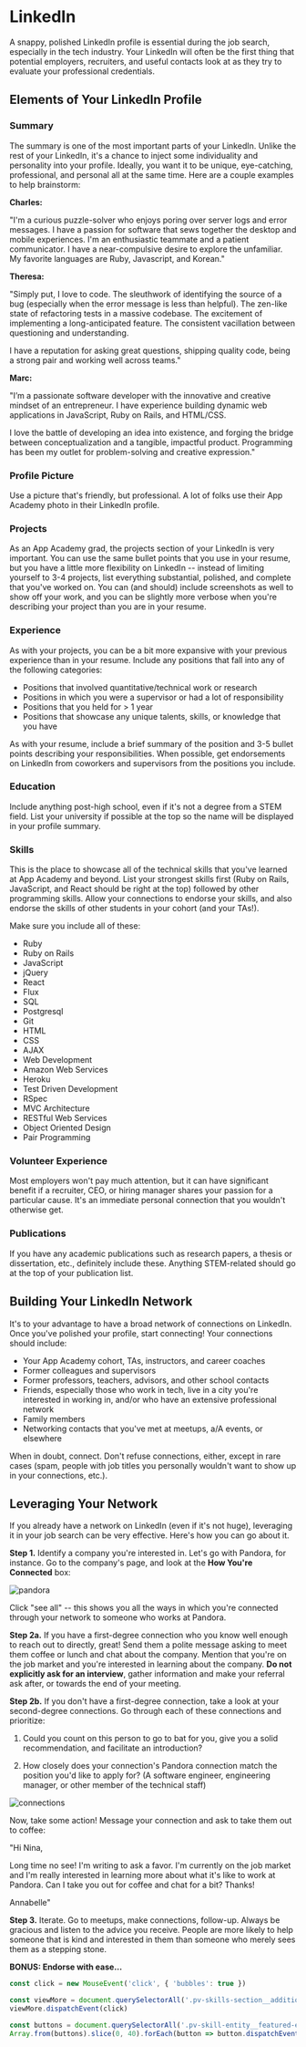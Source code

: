 # LinkedIn

A snappy, polished LinkedIn profile is essential during the job search, especially in the tech industry. Your LinkedIn will often be the first thing that potential employers, recruiters, and useful contacts look at as they try to evaluate your professional credentials.  

## Elements of Your LinkedIn Profile

### Summary  

The summary is one of the most important parts of your LinkedIn. Unlike the rest of your LinkedIn, it's a chance to inject some individuality and personality into your profile.  Ideally, you want it to be unique, eye-catching, professional, and personal all at the same time. Here are a couple examples to help brainstorm:

**Charles:**

"I'm a curious puzzle-solver who enjoys poring over server logs and error messages. I have a passion for software that sews together the desktop and mobile experiences. I'm an enthusiastic teammate and a patient communicator. I have a near-compulsive desire to explore the unfamiliar. My favorite languages are Ruby, Javascript, and Korean."

**Theresa:**

"Simply put, I love to code. The sleuthwork of identifying the source of a bug (especially when the error message is less than helpful). The zen-like state of refactoring tests in a massive codebase. The excitement of implementing a long-anticipated feature. The consistent vacillation between questioning and understanding. 

I have a reputation for asking great questions, shipping quality code, being a strong pair and working well across teams."

**Marc:**

"I’m a passionate software developer with the innovative and creative mindset of an entrepreneur. I have experience building dynamic web applications in JavaScript, Ruby on Rails, and HTML/CSS.

I love the battle of developing an idea into existence, and forging the bridge between conceptualization and a tangible, impactful product. Programming has been my outlet for problem-solving and creative expression."

### Profile Picture  

Use a picture that's friendly, but professional. A lot of folks use their App Academy photo in their LinkedIn profile.

### Projects 

As an App Academy grad, the projects section of your LinkedIn is very important.  You can use the same bullet points that you use in your resume, but you have a little more flexibility on LinkedIn -- instead of limiting yourself to 3-4 projects, list everything substantial, polished, and complete that you've worked on.  You can (and should) include screenshots as well to show off your work, and you can be slightly more verbose when you're describing your project than you are in your resume. 

### Experience

As with your projects, you can be a bit more expansive with your previous experience than in your resume.  Include any positions that fall into any of the following categories:

- Positions that involved quantitative/technical work or research 
- Positions in which you were a supervisor or had a lot of responsibility 
- Positions that you held for > 1 year
- Positions that showcase any unique talents, skills, or knowledge that you have 

As with your resume, include a brief summary of the position and 3-5 bullet points describing your responsibilities.  When possible, get endorsements on LinkedIn from coworkers and supervisors from the positions you include.

### Education

Include anything post-high school, even if it's not a degree from a STEM field.  List your university if possible at the top so the name will be displayed in your profile summary.

### Skills

This is the place to showcase all of the technical skills that you've learned at App Academy and beyond.  List your strongest skills first (Ruby on Rails, JavaScript, and React should be right at the top) followed by other programming skills. Allow your connections to endorse your skills, and also endorse the skills of other students in your cohort (and your TAs!).

Make sure you include all of these:

* Ruby
* Ruby on Rails
* JavaScript
* jQuery
* React
* Flux
* SQL
* Postgresql
* Git
* HTML
* CSS
* AJAX
* Web Development
* Amazon Web Services
* Heroku
* Test Driven Development
* RSpec
* MVC Architecture
* RESTful Web Services
* Object Oriented Design
* Pair Programming

### Volunteer Experience

Most employers won't pay much attention, but it can have significant benefit if a recruiter, CEO, or hiring manager shares your passion for a particular cause.  It's an immediate personal connection that you wouldn't otherwise get.  

### Publications 

If you have any academic publications such as research papers, a thesis or dissertation, etc., definitely include these.  Anything STEM-related should go at the top of your publication list.

## Building Your LinkedIn Network 

It's to your advantage to have a broad network of connections on LinkedIn.  Once you've polished your profile, start connecting!  Your connections should include:

- Your App Academy cohort, TAs, instructors, and career coaches 
- Former colleagues and supervisors
- Former professors, teachers, advisors, and other school contacts 
- Friends, especially those who work in tech, live in a city you're interested in working in, and/or who have an extensive professional network 
- Family members 
- Networking contacts that you've met at meetups, a/A events, or elsewhere 

When in doubt, connect.  Don't refuse connections, either, except in rare cases (spam, people with job titles you personally wouldn't want to show up in your connections, etc.).

## Leveraging Your Network

If you already have a network on LinkedIn (even if it's not huge), leveraging it in your job search can be very effective.  Here's how you can go about it.

**Step 1.**  Identify a company you're interested in.  Let's go with Pandora, for instance.  Go to the company's page, and look at the **How You're Connected** box:

![pandora](https://cloud.githubusercontent.com/assets/10385145/12734301/65cd1932-c8f4-11e5-9f1f-e9d08b19cc5d.png)

Click "see all" -- this shows you all the ways in which you're connected through your network to someone who works at Pandora.  

**Step 2a.**  If you have a first-degree connection who you know well enough to reach out to directly, great!  Send them a polite message asking to meet them coffee or lunch and chat about the company.  Mention that you're on the job market and you're interested in learning about the company. **Do not explicitly ask for an interview**, gather information and make your referral ask after, or towards the end of your meeting.

**Step 2b.** If you don't have a first-degree connection, take a look at your second-degree connections.  Go through each of these connections and prioritize:

1.  Could you count on this person to go to bat for you, give you a solid recommendation, and facilitate an introduction?

2.  How closely does your connection's Pandora connection match the position you'd like to apply for?  (A software engineer, engineering manager, or other member of the technical staff)

![connections](https://cloud.githubusercontent.com/assets/10385145/12734388/ff955750-c8f4-11e5-97b1-73af04b99fec.png)

Now, take some action! Message your connection and ask to take them out to coffee:

"Hi Nina, 

Long time no see!  I'm writing to ask a favor. I'm currently on the job market and I'm really interested in learning more about what it's like to work at Pandora. Can I take you out for coffee and chat for a bit?  Thanks!

Annabelle"

**Step 3.** Iterate. Go to meetups, make connections, follow-up. Always be gracious and listen to the advice you receive. People are more likely to help someone that is kind and interested in them than someone who merely sees them as a stepping stone.

**BONUS: Endorse with ease...**
```javascript
const click = new MouseEvent('click', { 'bubbles': true })

const viewMore = document.querySelectorAll('.pv-skills-section__additional-skills')[0]
viewMore.dispatchEvent(click)

const buttons = document.querySelectorAll('.pv-skill-entity__featured-endorse-button-shared')
Array.from(buttons).slice(0, 40).forEach(button => button.dispatchEvent(click))
```
